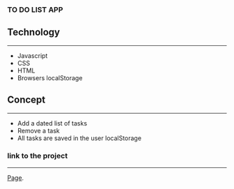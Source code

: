 ### TO DO LIST APP

## Technology

---

- Javascript
- CSS
- HTML
- Browsers localStorage

## Concept

---

- Add a dated list of tasks
- Remove a task
- All tasks are saved in the user localStorage


### link to the project
---
[Page](https://abdul2025.github.io/to-do-list/).

